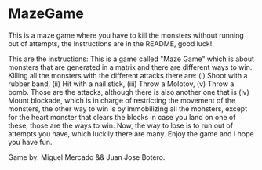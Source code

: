 # MazeGame
This is a maze game where you have to kill the monsters without running out of attempts, the instructions are in the README, good luck!.

This are the instructions: 
This is a game called "Maze Game" which is about monsters that are generated in a matrix and there are different ways to win. Killing all the monsters with the different attacks there are: (i) Shoot with a rubber band, (ii) Hit with a nail stick, (iii) Throw a Molotov, (v) Throw a bomb. Those are the attacks, although there is also another one that is (iv) Mount blockade, which is in charge of restricting the movement of the monsters, the other way to win is by immobilizing all the monsters, except for the heart monster that clears the blocks in case you land on one of these, those are the ways to win. Now, the way to lose is to run out of attempts you have, which luckily there are many. Enjoy the game and I hope you have fun.



Game by: Miguel Mercado && Juan Jose Botero.
